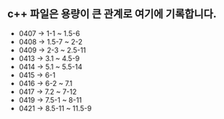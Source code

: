 ## c++ 파일은 용량이 큰 관계로 여기에 기록합니다.

- 0407 -> 1-1 ~ 1.5-6
- 0408 -> 1.5-7 ~ 2-2
- 0409 -> 2-3 ~ 2.5-11
- 0413 -> 3.1 ~ 4.5-9
- 0414 -> 5.1 ~ 5.5-14
- 0415 -> 6-1
- 0416 -> 6-2 ~ 7.1
- 0417 -> 7.2 ~ 7-12
- 0419 -> 7.5-1 ~ 8-11
- 0421 -> 8.5-11 ~ 11.5-9
